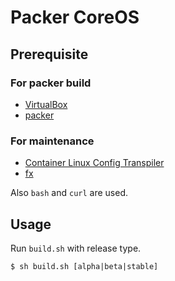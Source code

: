 # Packer CoreOS

## Prerequisite

### For packer build

* [VirtualBox](https://www.virtualbox.org)
* [packer](https://www.packer.io/)

### For maintenance

* [Container Linux Config Transpiler](https://github.com/coreos/container-linux-config-transpiler)
* [fx](https://github.com/antonmedv/fx)

Also `bash` and `curl` are used.

## Usage

Run `build.sh` with release type.

``` console
$ sh build.sh [alpha|beta|stable]
```
